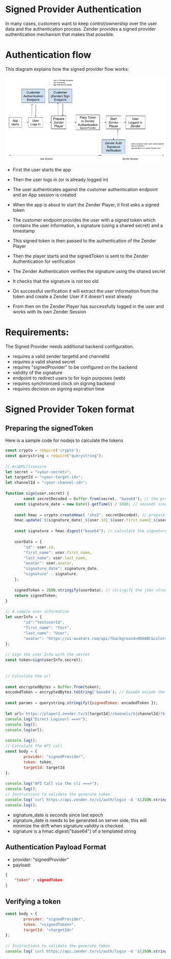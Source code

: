 # Signed Provider Authentication
In many cases, customers want to keep control/ownership over the user data and the authentication process. Zender provides a signed provider authentication mechanism that makes that possible.

# Authentication flow
This diagram explains how the signed provider flow works:

![Zender Signed Provider Diagram](docs/images/signed-provider-diagram.png?raw=true "Zender Signed Provider Diagram")

- First the user starts the app
- Then the user logs in (or is already logged in)
- The user authenticates against the customer authentication endpoint and an App session is created

- When the app is about to start the Zender Player, it first asks a signed token
- The customer endpoint provides the user with a signed token which contains the user information, a signature (using a shared secret) and a timestamp

- This signed token is then passed to the authentication of the Zender Player
- Then the player starts and the signedToken is sent to the Zender Authentication for verification

- The Zender Authentication verifies the signature using the shared secret
- It checks that the signature is not too old
- On successful verification it will extract the user information from the token and create a Zender User if it doesn't exist already
- From then on the Zender Player has successfully logged in the user and works with its own Zender Session

# Requirements:
The Signed Provider needs additional backend configuration.

- requires a valid zender targetId and channelId
- requires a valid shared secret
- requires "signedProvider" to be configured on the backend
- validity of the signature
- endpoint to redirect users to for login purposes (web)
- requires synchronized clock on signing backend
- requires decision on signing expiration time

# Signed Provider Token format
## Preparing the signedToken
Here is a sample code for nodejs to calculate the tokens

```javascript
const crypto = require('crypto');  
const querystring = require("querystring");

// ArabMillionaire
let secret = "<your-secret>";
let targetId = "<your-target-id>";
let channelId = "<your-channel-id>";

function sign(user,secret) {
    	const secretDecoded = Buffer.from(secret, "base64"); // the provided secret is base64, so it needs to be decoded first
	const signature_date = new Date().getTime() / 1000; // seconds since epoch

	const hmac = crypto.createHmac( "sha1", secretDecoded); // prepare the hmac signing
	hmac.update(`${signature_date}_${user.id}_${user.first_name}_${user.last_name}`); // use the agreed signing template

	const signature = hmac.digest("base64"); // calculate the signature , base64

	userData = {
		"id": user.id,
		"first_name": user.first_name,
		"last_name": user.last_name,
		"avatar": user.avatar,
		"signature_date": signature_date,
		"signature" : signature,
	};

	signedToken = JSON.stringify(userData); // stringify the json structure
	return signedToken;
}

// A sample user information
let userInfo = {
		"id":"testuserId",
		"first_name": "Test",
		"last_name": "User",
		"avatar": "https://ui-avatars.com/api/?background=0D8ABC&color=fff"
};

// Sign the user Info with the secret
const token=sign(userInfo,secret);


// Calculate the url

const encryptedBytes = Buffer.from(token);
encodedToken = encryptedBytes.toString('base64'); // base64 encode the token

const params = querystring.stringify({signedToken: encodedToken });

let url=`https://player2.zender.tv/${targetId}/channels/${channelId}?${params}`
console.log("Direct Loginurl ===>");
console.log();
console.log(url);

console.log();
// Calculate the API call
const body = {
        provider: "signedProvider",
        token: token,
        targetId: targetId
};

console.log("API Call via the cli ===>");
console.log();
// Instructions to validate the generate token
console.log(`curl https://api.zender.tv/v1/auth/login -d '${JSON.stringify(body)}' -H 'Content-Type: application/json' -v`);
console.log();
```

- signature_date is seconds since last epoch
- signature_date is needs to be generated on server side, this will minimize the drift when signature validity is checked.
- signature is a hmac.digest("base64") of a templated string

## Authentication Payload Format
- provider: "signedProvider"
- payload:
```json
{
	"token" : signedToken
}
```


## Verifying a token

```javascript
const body = {
        provider: "signedProvider",
        token: "<signedToken>",
        targetId: "<targetId>"
};

// Instructions to validate the generate token
console.log(`curl https://api.zender.tv/v1/auth/login -d '${JSON.stringify(body)}' -H 'Content-Type: application/json' -v`);
```
